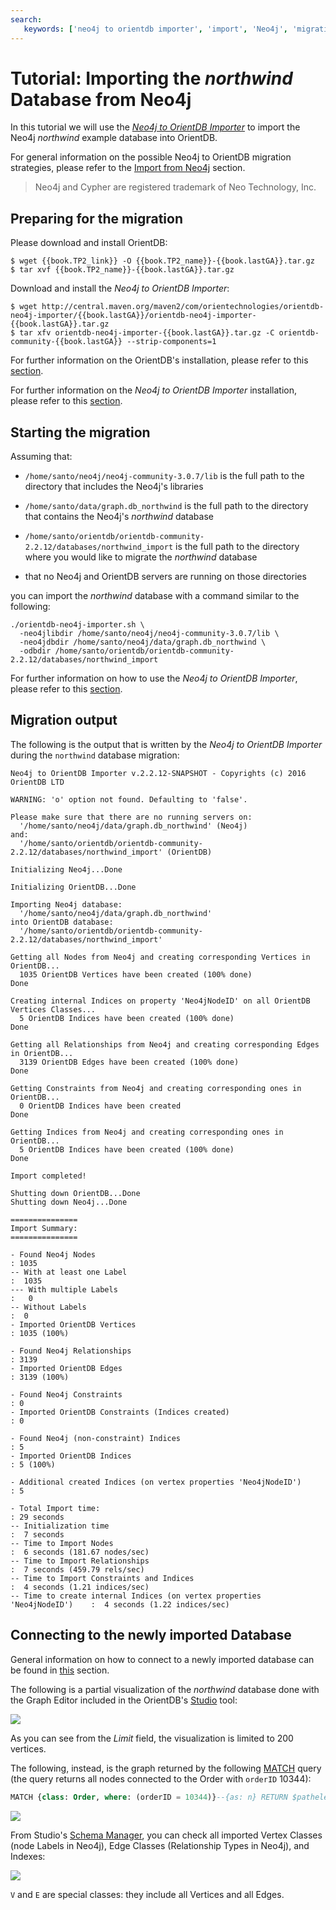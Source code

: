 ```yaml
---
search:
   keywords: ['neo4j to orientdb importer', 'import', 'Neo4j', 'migration', 'northwind', 'cypher', 'tutorial']
---
```


# Tutorial: Importing the *northwind* Database from Neo4j

In this tutorial we will use the [_Neo4j to OrientDB Importer_](../../orientdb-neo4j-importer/README.md) to import the Neo4j *northwind* example database into OrientDB.

For general information on the possible Neo4j to OrientDB migration strategies, please refer to the [Import from Neo4j](/admin/Import-from-Neo4j-into-OrientDB.md) section. 

>Neo4j and Cypher are registered trademark of Neo Technology, Inc.


## Preparing for the migration

Please download and install OrientDB:

<pre><code class="lang-sh">$ wget {{book.TP2_link}} -O {{book.TP2_name}}-{{book.lastGA}}.tar.gz
$ tar xvf {{book.TP2_name}}-{{book.lastGA}}.tar.gz</code></pre>

Download and install the _Neo4j to OrientDB Importer_:

<pre><code class="lang-sh">$ wget http://central.maven.org/maven2/com/orientechnologies/orientdb-neo4j-importer/{{book.lastGA}}/orientdb-neo4j-importer-{{book.lastGA}}.tar.gz
$ tar xfv orientdb-neo4j-importer-{{book.lastGA}}.tar.gz -C orientdb-community-{{book.lastGA}} --strip-components=1 </code></pre>

For further information on the OrientDB's installation, please refer to this [section](../gettingstarted/Tutorial-Installation.md).

For further information on the _Neo4j to OrientDB Importer_ installation, please refer to this [section](../../orientdb-neo4j-importer/README.md#installation).


## Starting the migration

Assuming that:

* `/home/santo/neo4j/neo4j-community-3.0.7/lib` is the full path to the directory that includes the Neo4j's libraries

* `/home/santo/data/graph.db_northwind` is the full path to the directory that contains the Neo4j's _northwind_ database

* `/home/santo/orientdb/orientdb-community-2.2.12/databases/northwind_import` is the full path to the directory where you would like to migrate the _northwind_ database

* that no Neo4j and OrientDB servers are running on those directories

you can import the _northwind_ database with a command similar to the following:

```
./orientdb-neo4j-importer.sh \
  -neo4jlibdir /home/santo/neo4j/neo4j-community-3.0.7/lib \
  -neo4jdbdir /home/santo/neo4j/data/graph.db_northwind \
  -odbdir /home/santo/orientdb/orientdb-community-2.2.12/databases/northwind_import
```

For further information on how to use the _Neo4j to OrientDB Importer_, please refer to this [section](../../orientdb-neo4j-importer/README.md#usage).


## Migration output

The following is the output that is written by the _Neo4j to OrientDB Importer_ during the `northwind` database migration:

```
Neo4j to OrientDB Importer v.2.2.12-SNAPSHOT - Copyrights (c) 2016 OrientDB LTD

WARNING: 'o' option not found. Defaulting to 'false'.

Please make sure that there are no running servers on:
  '/home/santo/neo4j/data/graph.db_northwind' (Neo4j)
and:
  '/home/santo/orientdb/orientdb-community-2.2.12/databases/northwind_import' (OrientDB)

Initializing Neo4j...Done

Initializing OrientDB...Done

Importing Neo4j database:
  '/home/santo/neo4j/data/graph.db_northwind'
into OrientDB database:
  '/home/santo/orientdb/orientdb-community-2.2.12/databases/northwind_import'

Getting all Nodes from Neo4j and creating corresponding Vertices in OrientDB...
  1035 OrientDB Vertices have been created (100% done)
Done

Creating internal Indices on property 'Neo4jNodeID' on all OrientDB Vertices Classes...
  5 OrientDB Indices have been created (100% done)
Done

Getting all Relationships from Neo4j and creating corresponding Edges in OrientDB...
  3139 OrientDB Edges have been created (100% done)
Done

Getting Constraints from Neo4j and creating corresponding ones in OrientDB...
  0 OrientDB Indices have been created
Done

Getting Indices from Neo4j and creating corresponding ones in OrientDB...
  5 OrientDB Indices have been created (100% done)
Done

Import completed!

Shutting down OrientDB...Done
Shutting down Neo4j...Done

===============
Import Summary:
===============

- Found Neo4j Nodes                                                        : 1035
-- With at least one Label                                                 :  1035
--- With multiple Labels                                                   :   0
-- Without Labels                                                          :  0
- Imported OrientDB Vertices                                               : 1035 (100%)

- Found Neo4j Relationships                                                : 3139
- Imported OrientDB Edges                                                  : 3139 (100%)

- Found Neo4j Constraints                                                  : 0
- Imported OrientDB Constraints (Indices created)                          : 0

- Found Neo4j (non-constraint) Indices                                     : 5
- Imported OrientDB Indices                                                : 5 (100%)

- Additional created Indices (on vertex properties 'Neo4jNodeID')          : 5

- Total Import time:                                                       : 29 seconds
-- Initialization time                                                     :  7 seconds
-- Time to Import Nodes                                                    :  6 seconds (181.67 nodes/sec)
-- Time to Import Relationships                                            :  7 seconds (459.79 rels/sec)
-- Time to Import Constraints and Indices                                  :  4 seconds (1.21 indices/sec)
-- Time to create internal Indices (on vertex properties 'Neo4jNodeID')    :  4 seconds (1.22 indices/sec)
```


## Connecting to the newly imported Database

General information on how to connect to a newly imported database can be found in [this](../../orientdb-neo4j-importer/README.md#connecting-to-the-newly-imported-database) section. 

The following is a partial visualization of the _northwind_ database done with the Graph Editor included in the OrientDB's [Studio](../studio/README.md) tool:

![](../../images/import_from_neo4j/northwind/northwind_graph_editor.PNG)

As you can see from the _Limit_ field, the visualization is limited to 200 vertices.

The following, instead, is the graph returned by the following [MATCH](/sql/SQL-Match.md) query (the query returns all nodes connected to the Order with `orderID` 10344):

```sql
MATCH {class: Order, where: (orderID = 10344)}--{as: n} RETURN $pathelements
```

![](../../images/import_from_neo4j/northwind/northwind_match_query.PNG)

From Studio's [Schema Manager](studio/Studio-Schema.md), you can check all imported Vertex Classes (node Labels in Neo4j), Edge Classes (Relationship Types in Neo4j), and Indexes:

![](../../images/import_from_neo4j/northwind/northwind_schema_manager.PNG)

`V` and `E` are special classes: they include all Vertices and all Edges.
